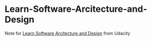 # Learn-Software-Arcitecture-and-Design
Note for  [Learn Software Arcitecture and Design](https://classroom.udacity.com/courses/ud821) from Udacity
